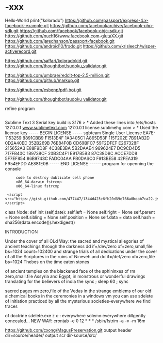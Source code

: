 
# -xxx

Hello-World
print("kolorado")
https://github.com/passport/express-4.x-facebook-example.git
https://github.com/facebookarchive/facebook-php-sdk.git
https://github.com/facebook/facebook-objc-sdk.git
https://github.com/nuch16/www.facebook.com-glutaXX.git
https://github.com/jaredhanson/passport-facebook.git
https://github.com/android10/frodo.git
https://github.com/krisleech/wisper-activerecord.git

https://github.com/saffari/koloradokid.git
https://github.com/thoughtbot/sudoku_validator.git

https://github.com/umbrae/reddit-top-2.5-million.git
https://github.com/github/markup.git

https://github.com/esbenp/pdf-bot.git

https://github.com/thoughtbot/sudoku_validator.git

refine program

##
Sublime
Text 3
Serial
key
build
is 3176
         > * Added these lines into  /ets/hosts
         127.0.0.1       www.sublimetext.com
         127.0.0.1       license.sublimehg.com
         > * Used the license key
         ----- BEGIN LICENSE -----
         sgbteam
         Single User License
         EA7E-1153259
         8891CBB9 F1513E4F 1A3405C1 A865D53F
         115F202E 7B91AB2D 0D2A40ED 352B269B
         76E84F0B CD69BFC7 59F2DFEF E267328F
         215652A3 E88F9D8F 4C38E3BA 5B2DAAE4
         969624E7 DC9CD4D5 717FB40C 1B9738CF
         20B3C4F1 E917B5B3 87C38D9C ACCE7DD8
         5F7EF854 86B9743C FADC04AA FB0DASC0
         F913BE58 42FEA319 F954EFDD AE881E0B
         ----- END LICENSE ------
         program for openning the console
         
         code to destroy dublicate cell phone
         x86_64-darwin fstrcmp
         x86_64-linux fstrcmp
         
     <script src="https://gist.github.com/477447/1344d423e6fb20d89e766a0beab7ca22.js"></script>
class
Node:
    def init (self,date):
        self.left  = None
        self.right = None
        self.parent  = None
        self.sibling = None
        self.position = None
        self.data  = data
        self.hash = sha256(data.encode()).hexdigest()
        
INTRODUCTION

Under the cover of all OLd Way: the sacred and mystical allegories of ancient teachings through the darkness
dd if=/dev/zero of=zero,small,file bs=1024 count=102400 and strange trials of all dedications under the cover of all
the Scriptures in the ruins of Nineveh and dd if=/def/zero of=zero,file bs=1024 Thebes on the time eaten stones

of ancient temples on the blackened face of the sphininxes of rm zero,small.file
Assyria and Egypt, in monstrous or wonderful drawings translating for the believers of india the sync ; sleep 60 ; sync

sacred pages rm zero,file of the Vedas in the strange emblems of our old alchemical books in the ceremonies
in a windows vm you can use sdelete of initiation practiced by all the mysterious societies-everywhere we find traces

of doctrine sdelete.exe z c:: everywhere solemn everywhere dillgently concealed...
NEW WAY:
crontab -e
0 12 * * *  /sbin/fstrim -a -v -m 16m

https://github.com/cxong/MagusPreservation.git
output header dir=source/header/
output scr dir-source/src/





         
       
         
         
         






 
       
       
       
 













